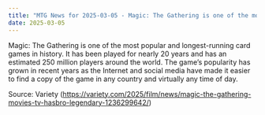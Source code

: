 ```yaml
---
title: "MTG News for 2025-03-05 - Magic: The Gathering is one of the most popular an..."
date: 2025-03-05
---
```


Magic: The Gathering is one of the most popular and longest-running card games in history. It has been played for nearly 20 years and has an estimated 250 million players around the world. The game’s popularity has grown in recent years as the Internet and social media have made it easier to find a copy of the game in any country and virtually any time of day.

Source: Variety (https://variety.com/2025/film/news/magic-the-gathering-movies-tv-hasbro-legendary-1236299642/)
